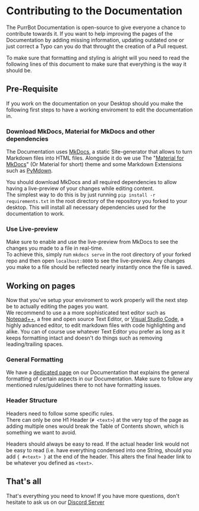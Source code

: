 [mkdocs]: https://www.mkdocs.org
[material]: https://squidfunk.github.io/mkdocs-material/
[pymdown]: https://facelessuser.github.io/pymdown-extensions/

[nppp]: http://notepad-plus-plus.org/
[vsc]: https://code.visualstudio.com/
[formatting]: https://docs.purrbot.site/contribute/formatting-help/

[discord]: https://purrbot.site/discord

# Contributing to the Documentation
The PurrBot Documentation is open-source to give everyone a chance to contribute towards it. If you want to help improving the pages of the Documentation by adding missing information, updating outdated one or just correct a Typo can you do that throught the creation of a Pull request.

To make sure that formatting and styling is alright will you need to read the following lines of this document to make sure that everything is the way it should be.

## Pre-Requisite
If you work on the documentation on your Desktop should you make the following first steps to have a working enviroment to edit the documentation in.

### Download MkDocs, Material for MkDocs and other dependencies
The Documentation uses [MkDocs], a static Site-generator that allows to turn Markdown files into HTML files. Alongside it do we use The "[Material for MkDocs][material]" (Or Material for short) theme and some Markdown Extensions such as [PyMdown].

You should download MkDocs and all required dependencies to allow having a live-preview of your changes while editing content.  
The simplest way to do this is by just running `pip install -r requirements.txt` in the root directory of the repository you forked to your desktop. This will install all necessary dependencies used for the documentation to work.

### Use Live-preview
Make sure to enable and use the live-preview from MkDocs to see the changes you made to a file in real-time.  
To achieve this, simply run `mkdocs serve` in the root directory of your forked repo and then open `localhost:8000` to see the live-preview. Any changes you make to a file should be reflected nearly instantly once the file is saved.

## Working on pages
Now that you've setup your enviroment to work properly will the next step be to actually editing the pages you want.  
We recommend to use a a more sophisticated text editor such as [Notepad++][nppp], a free and open source Text Editor, or [Visual Studio Code][vsc], a highly advanced editor, to edit markdown files with code highlighting and alike. You can of course use whatever Text Editor you prefer as long as it keeps formatting intact and doesn't do things such as removing leading/trailing spaces.

### General Formatting
We have a [dedicated page][formatting] on our Documentation that explains the general formatting of certain aspects in our Documentation. Make sure to follow any mentioned rules/guidelines there to not have formatting issues.

### Header Structure
Headers need to follow some specific rules.  
There can only be one H1 Header (`# <text>`) at the very top of the page as adding multiple ones would break the Table of Contents shown, which is something we want to avoid.

Headers should always be easy to read. If the actual header link would not be easy to read (i.e. have everything condensed into one String, should you add `{ #<text> }` at the end of the header. This alters the final header link to be whatever you defined as `<text>`.

## That's all
That's everything you need to know!
If you have more questions, don't hesitate to ask us on our [Discord Server][discord]
